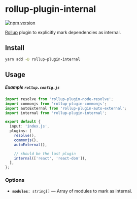 # rollup-plugin-internal

[![npm version](https://badge.fury.io/js/rollup-plugin-internal.svg)](https://badge.fury.io/js/rollup-plugin-internal)

[Rollup](https://rollupjs.org/) plugin to explicitly mark dependencies as internal.

## Install

```bash
yarn add -D rollup-plugin-internal
```

## Usage

##### Example `rollup.config.js`

```ts
import resolve from 'rollup-plugin-node-resolve';
import commonjs from 'rollup-plugin-commonjs';
import autoExternal from 'rollup-plugin-auto-external';
import internal from 'rollup-plugin-internal';

export default {
  input: 'index.js',
  plugins: [
    resolve(),
    commonjs(),
    autoExternal(),

    // should be the last plugin
    internal(['react', 'react-dom']),
  ],
};
```

### Options

- **`modules`**`: string[]` — Array of modules to mark as internal.
